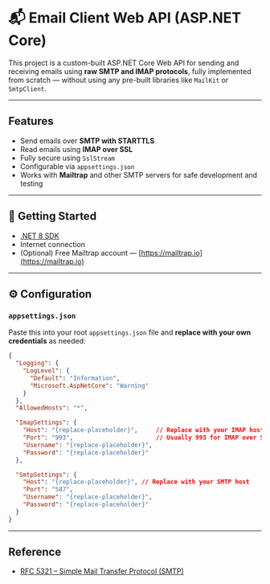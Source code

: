 # 📬 Email Client Web API (ASP.NET Core)

This project is a custom-built ASP.NET Core Web API for sending and receiving emails using **raw SMTP and IMAP protocols**, fully implemented from scratch — without using any pre-built libraries like `MailKit` or `SmtpClient`.

---

## Features

- Send emails over **SMTP with STARTTLS**
- Read emails using **IMAP over SSL**
- Fully secure using `SslStream`
- Configurable via `appsettings.json`
- Works with **Mailtrap** and other SMTP servers for safe development and testing

---

## 🚀 Getting Started

- [.NET 8 SDK](https://dotnet.microsoft.com/download/dotnet/8.0)
- Internet connection
- (Optional) Free Mailtrap account — [https://mailtrap.io](https://mailtrap.io)

---

## ⚙️ Configuration

### `appsettings.json`

Paste this into your root `appsettings.json` file and **replace with your own credentials** as needed:

```json
{
  "Logging": {
    "LogLevel": {
      "Default": "Information",
      "Microsoft.AspNetCore": "Warning"
    }
  },
  "AllowedHosts": "*",

  "ImapSettings": {
    "Host": "{replace-placeholder}",     // Replace with your IMAP host
    "Port": "993",                       // Usually 993 for IMAP over SSL
    "Username": "{replace-placeholder}",
    "Password": "{replace-placeholder}"
  },

  "SmtpSettings": {
    "Host": "{replace-placeholder}", // Replace with your SMTP host
    "Port": "587",
    "Username": "{replace-placeholder}",
    "Password": "{replace-placeholder}"
  }
}
```

---

## Reference

- [RFC 5321 – Simple Mail Transfer Protocol (SMTP)](https://datatracker.ietf.org/doc/html/rfc5321)
